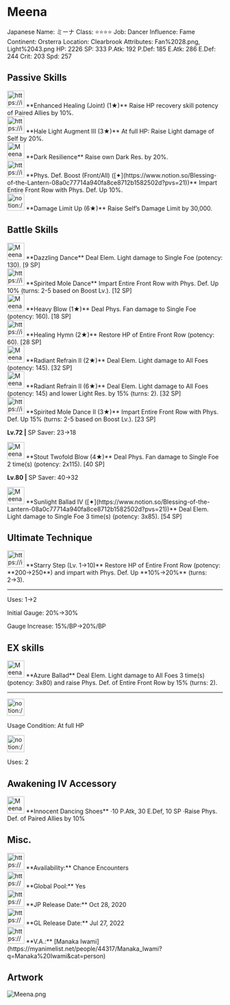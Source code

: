# Meena

Japanese Name: ミーナ
Class: ⭐️⭐️⭐️⭐️
Job: Dancer
Influence: Fame
Continent: Orsterra
Location: Clearbrook
Attributes: Fan%2028.png, Light%2043.png
HP: 2226
SP: 333
P.Atk: 192
P.Def: 185
E.Atk: 286
E.Def: 244
Crit: 203
Spd: 257

## Passive Skills

<aside>
<img src="https://img.game8.jp/7217335/64466e298c2b6312f3c6f1d07f59f7a0.png/show" alt="https://img.game8.jp/7217335/64466e298c2b6312f3c6f1d07f59f7a0.png/show" width="40px" /> **Enhanced Healing (Joint) (1★)**
Raise HP recovery skill potency of Paired Allies by 10%.

</aside>

<aside>
<img src="https://img.game8.jp/6930252/b8605ccc9a2baa2a02593cd9f40329de.png/show" alt="https://img.game8.jp/6930252/b8605ccc9a2baa2a02593cd9f40329de.png/show" width="40px" /> **Hale Light Augment III (3★)**
At full HP: Raise Light damage of Self by 20%.

</aside>

<aside>
<img src="Meena%20f93da89c76304e14a88eb2231645d3e8/Dark_Resilience.png" alt="Meena%20f93da89c76304e14a88eb2231645d3e8/Dark_Resilience.png" width="40px" /> **Dark Resilience**
Raise own Dark Res. by 20%.

</aside>

<aside>
<img src="https://img.game8.jp/6930250/9a52777b74e410e30490fb7d4badbf3d.png/show" alt="https://img.game8.jp/6930250/9a52777b74e410e30490fb7d4badbf3d.png/show" width="40px" /> **Phys. Def. Boost (Front/All) ([✦](https://www.notion.so/Blessing-of-the-Lantern-08a0c77714a940fa8ce8712b1582502d?pvs=21))**
Impart Entire Front Row with Phys. Def. Up 10%.

</aside>

<aside>
<img src="notion://custom_emoji/2482af5e-3bb7-4af8-a110-df4150e44521/17debbc6-5396-80a6-933a-007af3a7f551" alt="notion://custom_emoji/2482af5e-3bb7-4af8-a110-df4150e44521/17debbc6-5396-80a6-933a-007af3a7f551" width="40px" /> **Damage Limit Up (6★)**
Raise Self’s Damage Limit by 30,000.

</aside>

## Battle Skills

<aside>
<img src="Meena%20f93da89c76304e14a88eb2231645d3e8/Light.png" alt="Meena%20f93da89c76304e14a88eb2231645d3e8/Light.png" width="40px" /> **Dazzling Dance**
Deal Elem. Light damage to Single Foe (potency: 130). [9 SP]

</aside>

<aside>
<img src="https://img.game8.jp/6909195/fb1af3b553f4112d4403e0f7452fd2a2.png/show" alt="https://img.game8.jp/6909195/fb1af3b553f4112d4403e0f7452fd2a2.png/show" width="40px" /> **Spirited Mole Dance**
 Impart Entire Front Row with Phys. Def. Up 10% (turns: 2-5 based on Boost Lv.). [12 SP]

</aside>

<aside>
<img src="Meena%20f93da89c76304e14a88eb2231645d3e8/Fan.png" alt="Meena%20f93da89c76304e14a88eb2231645d3e8/Fan.png" width="40px" /> **Heavy Blow (1★)**
Deal Phys. Fan damage to Single Foe (potency: 160). [18 SP]

</aside>

<aside>
<img src="https://img.game8.jp/6909197/4eaa54be6aac9c9c4a1b006531ef1771.png/show" alt="https://img.game8.jp/6909197/4eaa54be6aac9c9c4a1b006531ef1771.png/show" width="40px" /> **Healing Hymn (2★)**
Restore HP of Entire Front Row (potency: 60). [28 SP]

</aside>

<aside>
<img src="Meena%20f93da89c76304e14a88eb2231645d3e8/Light%201.png" alt="Meena%20f93da89c76304e14a88eb2231645d3e8/Light%201.png" width="40px" /> **Radiant Refrain II (2★)**
Deal Elem. Light damage to All Foes (potency: 145). [32 SP]

<aside>
<img src="Meena%20f93da89c76304e14a88eb2231645d3e8/Light%201.png" alt="Meena%20f93da89c76304e14a88eb2231645d3e8/Light%201.png" width="40px" /> **Radiant Refrain II (6★)**
Deal Elem. Light damage to All Foes (potency: 145) and lower Light Res. by 15% (turns: 2). [32 SP]

</aside>

</aside>

<aside>
<img src="https://img.game8.jp/6909195/fb1af3b553f4112d4403e0f7452fd2a2.png/show" alt="https://img.game8.jp/6909195/fb1af3b553f4112d4403e0f7452fd2a2.png/show" width="40px" /> **Spirited Mole Dance II (3★)**
Impart Entire Front Row with Phys. Def. Up 15% (turns: 2-5 based on Boost Lv.). [23 SP]

**Lv.72 |** SP Saver: 23→18

</aside>

<aside>
<img src="Meena%20f93da89c76304e14a88eb2231645d3e8/Fan%201.png" alt="Meena%20f93da89c76304e14a88eb2231645d3e8/Fan%201.png" width="40px" /> **Stout Twofold Blow (4★)**
Deal Phys. Fan damage to Single Foe 2 time(s) (potency: 2x115). [40 SP]

**Lv.80 |** SP Saver: 40→32

</aside>

<aside>
<img src="Meena%20f93da89c76304e14a88eb2231645d3e8/Light%202.png" alt="Meena%20f93da89c76304e14a88eb2231645d3e8/Light%202.png" width="40px" /> **Sunlight Ballad IV ([✦](https://www.notion.so/Blessing-of-the-Lantern-08a0c77714a940fa8ce8712b1582502d?pvs=21))**
Deal Elem. Light damage to Single Foe 3 time(s) (potency: 3x85). [54 SP]

</aside>

## Ultimate Technique

<aside>
<img src="https://img.game8.jp/6909197/4eaa54be6aac9c9c4a1b006531ef1771.png/show" alt="https://img.game8.jp/6909197/4eaa54be6aac9c9c4a1b006531ef1771.png/show" width="40px" /> **Starry Step (Lv. 1→10)**
Restore HP of Entire Front Row (potency: **200→250**) and impart with Phys. Def. Up **10%→20%** (turns: 2→3).

---

Uses:
1→2

Initial Gauge:
20%→30%

Gauge Increase:
15%/BP→20%/BP

</aside>

## EX skills

<aside>
<img src="Meena%20f93da89c76304e14a88eb2231645d3e8/Light%203.png" alt="Meena%20f93da89c76304e14a88eb2231645d3e8/Light%203.png" width="40px" /> **Azure Ballad**
Deal Elem. Light damage to All Foes 3 time(s) (potency: 3x80) and raise Phys. Def. of Entire Front Row by 15% (turns: 2).

---

<aside>
<img src="notion://custom_emoji/2482af5e-3bb7-4af8-a110-df4150e44521/137ebbc6-5396-802c-b9bc-007a54884b6f" alt="notion://custom_emoji/2482af5e-3bb7-4af8-a110-df4150e44521/137ebbc6-5396-802c-b9bc-007a54884b6f" width="40px" />

Usage Condition: At full HP

</aside>

<aside>
<img src="notion://custom_emoji/2482af5e-3bb7-4af8-a110-df4150e44521/137ebbc6-5396-80ba-9f36-007a936447ac" alt="notion://custom_emoji/2482af5e-3bb7-4af8-a110-df4150e44521/137ebbc6-5396-80ba-9f36-007a936447ac" width="40px" />

Uses: 2

</aside>

</aside>

## Awakening IV Accessory

<aside>
<img src="Meena%20f93da89c76304e14a88eb2231645d3e8/Awakening_IV.png" alt="Meena%20f93da89c76304e14a88eb2231645d3e8/Awakening_IV.png" width="40px" /> **Innocent Dancing Shoes**
·10 P.Atk, 30 E.Def, 10 SP
·Raise Phys. Def. of Paired Allies by 10%

</aside>

## Misc.

<aside>
<img src="https://www.notion.so/icons/gift_gray.svg" alt="https://www.notion.so/icons/gift_gray.svg" width="40px" /> **Availability:** Chance Encounters

</aside>

<aside>
<img src="https://www.notion.so/icons/globe_gray.svg" alt="https://www.notion.so/icons/globe_gray.svg" width="40px" /> **Global Pool:** Yes

</aside>

<aside>
<img src="https://www.notion.so/icons/calendar_red.svg" alt="https://www.notion.so/icons/calendar_red.svg" width="40px" /> **JP Release Date:**
Oct 28, 2020

</aside>

<aside>
<img src="https://www.notion.so/icons/calendar_blue.svg" alt="https://www.notion.so/icons/calendar_blue.svg" width="40px" /> **GL Release Date:**
Jul 27, 2022

</aside>

<aside>
<img src="https://www.notion.so/icons/microphone_gray.svg" alt="https://www.notion.so/icons/microphone_gray.svg" width="40px" /> **V.A.:** [Manaka Iwami](https://myanimelist.net/people/44317/Manaka_Iwami?q=Manaka%20Iwami&cat=person)

</aside>

## Artwork

![Meena.png](Meena%20f93da89c76304e14a88eb2231645d3e8/Meena.png)